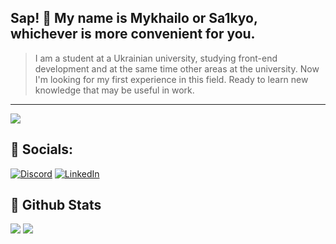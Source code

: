 ## Sap! 👋 My name is Mykhailo or Sa1kyo, whichever is more convenient for you.


> I am a student at a Ukrainian university, studying front-end development and at the same time other areas at the university. Now I'm looking for my first experience in this field. Ready to learn new knowledge that may be useful in work.

---
[![](https://visitcount.itsvg.in/api?id=test&icon=0&color=0)](https://visitcount.itsvg.in)

## 📌 Socials:

[![Discord](https://img.shields.io/badge/Discord-%237289DA.svg?logo=discord&logoColor=white)](https://discord.gg/pKybVuvG9C) [![LinkedIn](https://img.shields.io/badge/LinkedIn-%230077B5.svg?logo=linkedin&logoColor=white)](https://linkedin.com/in/mykhailo-siedashev-a307ba28b)


## 📌 Github Stats  
![](https://github-readme-stats.vercel.app/api?username=mrsekret&theme=dark&hide_border=false&include_all_commits=false&count_private=false)
![](https://github-readme-stats.vercel.app/api/top-langs/?username=mrsekret&theme=dark&hide_border=false&include_all_commits=false&count_private=false&layout=compact)
